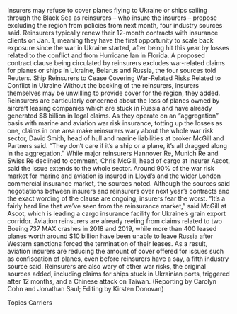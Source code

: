 Insurers may refuse to cover planes flying to Ukraine or ships sailing through the Black Sea as reinsurers – who insure the insurers – propose excluding the region from policies from next month, four industry sources said.
Reinsurers typically renew their 12-month contracts with insurance clients on Jan. 1, meaning they have the first opportunity to scale back exposure since the war in Ukraine started, after being hit this year by losses related to the conflict and from Hurricane Ian in Florida.
A proposed contract clause being circulated by reinsurers excludes war-related claims for planes or ships in Ukraine, Belarus and Russia, the four sources told Reuters.
Ship Reinsurers to Cease Covering War-Related Risks Related to Conflict in Ukraine
Without the backing of the reinsurers, insurers themselves may be unwilling to provide cover for the region, they added.
Reinsurers are particularly concerned about the loss of planes owned by aircraft leasing companies which are stuck in Russia and have already generated $8 billion in legal claims.
As they operate on an “aggregation” basis with marine and aviation war risk insurance, totting up the losses as one, claims in one area make reinsurers wary about the whole war risk sector, David Smith, head of hull and marine liabilities at broker McGill and Partners said.
“They don’t care if it’s a ship or a plane, it’s all dragged along in the aggregation.”
While major reinsurers Hannover Re, Munich Re and Swiss Re declined to comment, Chris McGill, head of cargo at insurer Ascot, said the issue extends to the whole sector.
Around 90% of the war risk market for marine and aviation is insured in Lloyd’s and the wider London commercial insurance market, the sources noted.
Although the sources said negotiations between insurers and reinsurers over next year’s contracts and the exact wording of the clause are ongoing, insurers fear the worst.
“It’s a fairly hard line that we’ve seen from the reinsurance market,” said McGill at Ascot, which is leading a cargo insurance facility for Ukraine’s grain export corridor.
Aviation reinsurers are already reeling from claims related to two Boeing 737 MAX crashes in 2018 and 2019, while more than 400 leased planes worth around $10 billion have been unable to leave Russia after Western sanctions forced the termination of their leases.
As a result, aviation insurers are reducing the amount of cover offered for issues such as confiscation of planes, even before reinsurers have a say, a fifth industry source said.
Reinsurers are also wary of other war risks, the original sources added, including claims for ships stuck in Ukrainian ports, triggered after 12 months, and a Chinese attack on Taiwan.
(Reporting by Carolyn Cohn and Jonathan Saul; Editing by Kirsten Donovan)

Topics
Carriers
